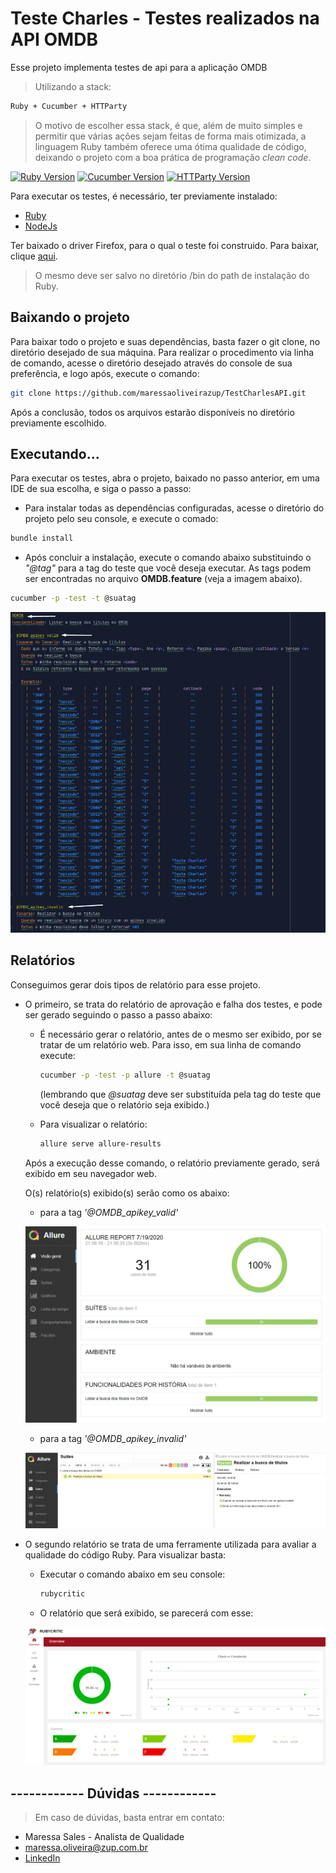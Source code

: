 # Teste Charles - Testes realizados na API OMDB

Esse projeto implementa testes de api para a aplicação OMDB

> Utilizando a stack: 
```sh
Ruby + Cucumber + HTTParty
```
> O motivo de escolher essa stack, é que, além de muito simples e permitir que várias ações sejam feitas de forma mais otimizada, a linguagem Ruby também oferece uma ótima qualidade de código, deixando o projeto com a boa prática de programação _clean code_. 

[![Ruby Version][ruby-image]][ruby-url]
[![Cucumber Version][cucumber-image]][cucumber-url]
[![HTTParty Version][httparty-image]][httparty-url]

Para executar os testes, é necessário, ter previamente instalado:

* [Ruby](https://www.ruby-lang.org/pt/downloads/)
* [NodeJs](https://nodejs.org/pt-br/download/)

Ter baixado o driver Firefox, para o qual o teste foi construido. Para baixar, clique [aqui](https://github.com/mozilla/geckodriver/releases).
> O mesmo deve ser salvo no diretório /bin do path de instalação do Ruby.

## Baixando o projeto

Para baixar todo o projeto e suas dependências, basta fazer o git clone, no diretório desejado de sua máquina. 
Para realizar o procedimento via linha de comando, acesse o diretório desejado através do console de sua preferência, e logo após, execute o comando:
```sh
git clone https://github.com/maressaoliveirazup/TestCharlesAPI.git
```
Após a conclusão, todos os arquivos estarão disponíveis no diretório previamente escolhido.

## Executando...

Para executar os testes, abra o projeto, baixado no passo anterior, em uma IDE de sua escolha, e siga o passo a passo:

* Para instalar todas as dependências configuradas, acesse o diretório do projeto pelo seu console, e execute o comado:

```sh
bundle install
```

* Após concluir a instalação, execute o comando abaixo substituindo o _"@tag"_ para a tag do teste que você deseja executar. As tags podem ser encontradas no arquivo **OMDB.feature** (veja a imagem abaixo).

```sh
cucumber -p -test -t @suatag
```

![@tag](https://github.com/maressaoliveirazup/TestCharlesAPI/blob/master/tags.png)

## Relatórios

Conseguimos gerar dois tipos de relatório para esse projeto. 

* O primeiro, se trata do relatório de aprovação e falha dos testes, e pode ser gerado seguindo o passo a passo abaixo:

    * É necessário gerar o relatório, antes de o mesmo ser exibido, por se tratar de um relatório web. Para isso, em sua linha de comando execute:

      ```sh
      cucumber -p -test -p allure -t @suatag
      ```
      (lembrando que _@suatag_ deve ser substituída pela tag do teste que você deseja que o relatório seja exibido.)

    * Para visualizar o relatório:

      ```sh
      allure serve allure-results
      ```

  Após a execução desse comando, o relatório previamente gerado, será exibido em seu navegador web.

  O(s) relatório(s) exibido(s) serão como os abaixo:

     * para a tag _'@OMDB_apikey_valid'_

     ![@OMDB_apikey_valid](https://github.com/maressaoliveirazup/TestCharlesAPI/blob/master/allure_report_OMDB_apikey_valid.png)

    * para a tag _'@OMDB_apikey_invalid'_

     ![@OMDB_apikey_invalid](https://github.com/maressaoliveirazup/TestCharlesAPI/blob/master/allure_report_OMDB_apikey_invalid.png)

* O segundo relatório se trata de uma ferramente utilizada para avaliar a qualidade do código Ruby. Para visualizar basta:
      
    * Executar o comando abaixo em seu console:
      ```sh
      rubycritic
      ```
      
     * O relatório que será exibido, se parecerá com esse: 

     ![](https://github.com/maressaoliveirazup/TestCharlesAPI/blob/master/analise_codigo.png)


## ------------ Dúvidas ------------ 

> Em caso de dúvidas, basta entrar em contato:

* Maressa Sales - Analista de Qualidade
* maressa.oliveira@zup.com.br
* [LinkedIn](https://www.linkedin.com/in/maressa-sales-de-oliveira-3541a2151/)


[ruby-image]: https://img.shields.io/badge/ruby-2.6.5--1-red
[ruby-url]: https://www.ruby-lang.org/pt/
[cucumber-image]: https://img.shields.io/badge/cucumber-using-brightgreen
[cucumber-url]: https://cucumber.io/
[httparty-image]: https://img.shields.io/badge/httparty-0.18.1-yellow
[httparty-url]: https://rubygems.org/gems/httparty/versions/0.13.7?locale=pt-BR
